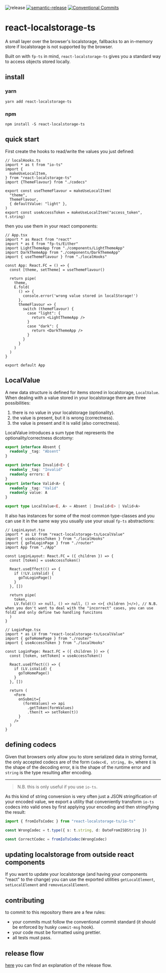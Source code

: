 ![release](https://github.com/ModataSRL/react-localstorage-ts/actions/workflows/release.yml/badge.svg)
[![semantic-release](https://img.shields.io/badge/%20%20%F0%9F%93%A6%F0%9F%9A%80-semantic--release-e10079.svg)](https://github.com/semantic-release/semantic-release)
[![Conventional Commits](https://img.shields.io/badge/Conventional%20Commits-1.0.0-yellow.svg)](https://conventionalcommits.org)

# react-localstorage-ts

A small layer over the browser's localstorage, fallbacks to an in-memory store if localstorage is not supported by the browser.

Built on with `fp-ts` in mind, `react-localstorage-ts` gives you a standard way to access objects stored locally.

## install

### yarn
```shell
yarn add react-localstorage-ts
```
### npm
```shell
npm install -S react-localstorage-ts
```

## quick start
First create the hooks to read/write the values you just defined:

```tsx
// localHooks.ts
import * as t from "io-ts"
import {
  makeUseLocalItem,
} from "react-localstorage-ts"
import {ThemeFlavour} from "./codecs"

export const useThemeFlavour = makeUseLocalItem(
  "theme",
  ThemeFlavour,
  { defaultValue: "light" },
)
export const useAccessToken = makeUseLocalItem("access_token", t.string)
```

then you use them in your react components:
```tsx
// App.tsx
import * as React from "react"
import * as E from "fp-ts/Either"
import LightThemeApp from "./components/LightThemeApp"
import DarkThemeApp from "./components/DarkThemeApp"
import { useThemeFlavour } from "./localHooks"

const App: React.FC = () => {
  const [theme, setTheme] = useThemeFlavour()

  return pipe(
    theme,
    E.fold(
      () => {
        console.error('wrong value stored in localStorage!')
      },
      themeFlavour => {
        switch (themeFlavour) {
          case "light": {
            return <LightThemeApp />
          }
          case "dark": {
            return <DarkThemeApp />
          }
        }
      }
    )
  )
}

export default App
```
## LocalValue
A new data structure is defined for items stored in localstorage, `LocalValue`. When dealing with a value stored in your localstorage there are three possibilities:
1. there is no value in your localstorage (optionality).
2. the value is present, but it is wrong (correctness).
3. the value is present and it is valid (also correctness).

LocalValue introduces a sum type that represents the optionality/correctness dicotomy:

```ts
export interface Absent {
  readonly _tag: "Absent"
}

export interface Invalid<E> {
  readonly _tag: "Invalid"
  readonly errors: E
}
export interface Valid<A> {
  readonly _tag: "Valid"
  readonly value: A
}

export type LocalValue<E, A> = Absent | Invalid<E> | Valid<A>
```
It also has instances for some of the most common type-classes
and you can use it in the same way you usually use your usual `fp-ts` abstractions:

```tsx
// LoginLayout.tsx
import * as LV from "react-localstorage-ts/LocalValue"
import { useAccessToken } from "./localHooks"
import { goToLoginPage } from "./router"
import App from "./App"

const LoginLayout: React.FC = ({ children }) => {
  const [token] = useAccessToken()

  React.useEffect(() => {
    if (!LV.isValid) {
      goToLoginPage()
    }
  }, [])

  return pipe(
    token,
    LV.fold(() => null, () => null, () => <>{ children }</>), // N.B. when you don't want to deal with the "incorrect" cases, you can use fold2 and only define two handling funcitons
  )
}

// LoginPage.tsx
import * as LV from "react-localstorage-ts/LocalValue"
import { goToHomePage } from "./router"
import { useAccessToken } from "./localHooks"

const LoginPage: React.FC = ({ children }) => {
  const [token, setToken] = useAccessToken()

  React.useEffect(() => {
    if (LV.isValid) {
      goToHomePage()
    }
  }, [])

  return (
    <Form
      onSubmit={
        (formValues) => api
          .getToken(formValues)
          .then(t => setToken(t))
      }
    />
  )
}
```

## defining codecs
Given that browsers only allow you to store serialized data in string format, the only accepted codecs are of the form `Codec<E, string, B>`, where `E` is the shape of the decoding error, `B` is the shape of the runtime error and `string` is the type resulting after encoding.


---
> N.B. this is only useful if you use `io-ts`.

As this kind of string conversion is very often just a JSON stringification of your encoded value, we export a utility that conveniently transform `io-ts` codecs into valid ones by first applying your encoding and then stringifying the result:

```ts
import { fromIoTsCodec } from "react-localstorage-ts/io-ts"

const WrongCodec = t.type({ s: t.string, d: DateFromISOString })

const CorrectCodec = fromIoTsCodec(WrongCodec)
```

## updating localstorage from outside react components

If you want to update your localstorage (and having your components "react" to the change) you can use the exported utilities `getLocalElement`, `setLocalElement` and `removeLocalElement`.

## contributing
to commit to this repository there are a few rules:
- your commits must follow the conventional commit standard (it should be enforced by husky `commit-msg` hook).
- your code must be formatted using prettier.
- all tests must pass.

## release flow
[here](https://github.com/semantic-release/semantic-release/blob/1405b94296059c0c6878fb8b626e2c5da9317632/docs/recipes/pre-releases.md) you can find an explanation of the release flow.
